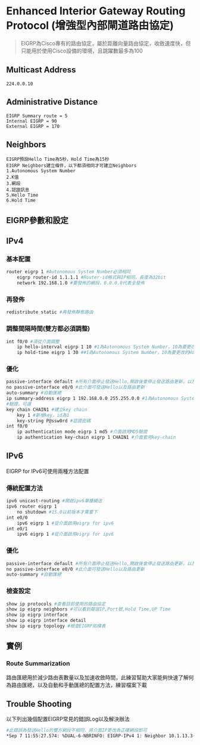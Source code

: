 # Enhanced Interior Gateway Routing Protocol (增強型內部閘道路由協定) #

>EIGRP為Cisco專有的路由協定，屬於距離向量路由協定，收斂速度快，但只能用於使用Cisco設備的環境，且跳躍數最多為100

## Multicast Address ##

	224.0.0.10

## Administrative Distance ##

	EIGRP Summary route = 5
	Internal EIGRP = 90
	External EIGRP = 170

## Neighbors ##

	EIGRP預設Hello Time為5秒，Hold Time為15秒
	EIGRP Neighbors建立條件，以下都須相同才可建立Neighbors 
	1.Autonomous System Number
	2.K值
	3.網段
	4.認證訊息
	5.Hello Time
	6.Hold Time

## EIGRP參數和設定 ##

## IPv4 ##

### 基本配置 ###

```bash
router eigrp 1 #Autonomous System Number必須相同
	eigrp router-id 1.1.1.1 #Router-id格式與IP相同，長度為32bit
	network 192.168.1.0 #要發佈的網段，0.0.0.0代表全發佈
```

### 再發佈 ###

```bash
redistribute static #再發佈靜態路由 
```

### 調整間隔時間(雙方都必須調整) ###

```bash
int f0/0 #須從介面調整
	ip hello-interval eigrp 1 10 #1為Autonomous System Number，10為要更改的Hello間隔
	ip hold-time eigrp 1 30 ##1為Autonomous System Number，10為要更改的Hold間隔
```

### 優化 ###

```bash
passive-interface default #所有介面停止發送Hello,開啟後會停止發送路由更新，以及傳入的路由更新
no passive-interface e0/0 #此介面可發送Hello以及路由更新
auto-summary #自動匯總
ip summary-address eigrp 1 192.168.0.0 255.255.0.0 #1為Autonomous System Number，之後為匯總的範圍
#驗證，可選
key chain CHAIN1 #建立key chain
	key 1 #新增key，id為1
	key-string P@ssw0rd #認證密碼	
int f0/0 
    ip authentication mode eigrp 1 md5 #介面啟用MD5驗證
	ip authentication key-chain eigrp 1 CHAIN1 #介面套用key-chain
```	


## IPv6 ##

EIGRP for IPv6可使用兩種方法配置

### 傳統配置方法 ###

```bash 
ipv6 unicast-routing #開啟ipv6單播繞送
ipv6 router eigrp 1 
	no shutdown #15.0以前版本才需要下 
int e0/0 
	ipv6 eigrp 1 #從介面啟用eigrp for ipv6
int e0/1 
	ipv6 eigrp 1 #從介面啟用eigrp for ipv6
```

### 優化 ###

```bash
passive-interface default #所有介面停止發送Hello,開啟後會停止發送路由更新，以及傳入的路由更新
no passive-interface e0/0 #此介面可發送Hello以及路由更新
auto-summary #自動匯總
```

### 檢查設定 ###

```bash
show ip protocols #查看目前使用的路由協定
show ip eigrp neighbors #可以看到鄰居IP,Port號,Hold Time,UP Time
show ip eigrp interface
show ip eigrp interface detail
show ip eigrp topology #檢查EIGRP拓樸表
```

## 實例 ##

### Route Summarization ###
路由匯總用於減少路由表數量以及加速收斂時間，此練習幫助大家能夠快速了解何為路由匯總，以及自動和手動匯總的配置方法，練習檔案下載


## Trouble Shooting ##
以下列出幾個配置EIGRP常見的錯誤Log以及解決辦法

```bash
#此錯誤為發送Hello的雙方網段不相同，將介面IP更改為正確網段即可
*Sep 7 11:55:27.574: %DUAL-6-NBRINFO: EIGRP-IPv4 1: Neighbor 10.1.13.3(Ethernet0/0) is blocked: not on common subnet (10.1.12.2/24)
```